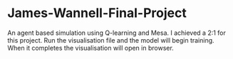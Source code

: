 # James-Wannell-Final-Project
An agent based simulation using Q-learning and Mesa. I achieved a 2:1 for this project.
Run the visualisation file and the model will begin training. When it completes the visualisation will open in browser.
